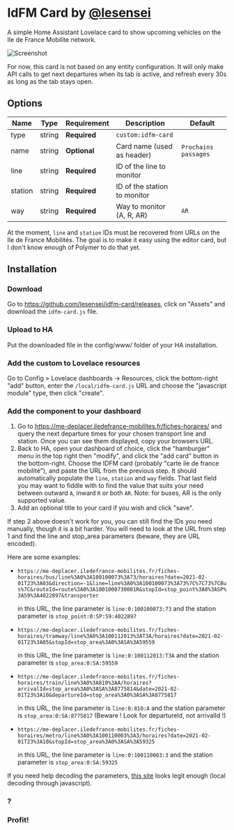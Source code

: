 # IdFM Card by [@lesensei](https://www.github.com/lesensei)

A simple Home Assistant Lovelace card to show upcoming vehicles on the Ile de France Mobilite network.

![Screenshot](https://raw.githubusercontent.com/lesensei/idfm-card/master/IDFM-card%20screenshot.png)

For now, this card is not based on any entity configuration. It will only make API calls to get next departures when its tab is active, and refresh every 30s as long as the tab stays open.

## Options

| Name    | Type   | Requirement  | Description                  | Default              |
| ------- | ------ | ------------ | ---------------------------- | -------------------- |
| type    | string | **Required** | `custom:idfm-card`           |                      |
| name    | string | **Optional** | Card name (used as header)   | `Prochains passages` |
| line    | string | **Required** | ID of the line to monitor    |                      |
| station | string | **Required** | ID of the station to monitor |                      |
| way     | string | **Required** | Way to monitor (A, R, AR)    | `AR`                 |

At the moment, `line` and `station` IDs must be recovered from URLs on the Ile de France Mobilités. The goal is to make it easy using the editor card, but I don't know enough of Polymer to do that yet.

## Installation

### Download

Go to <https://github.com/lesensei/idfm-card/releases>, click on "Assets" and download the `idfm-card.js` file.

### Upload to HA

Put the downloaded file in the config/www/ folder of your HA installation.

### Add the custom to Lovelace resources

Go to Config > Lovelace dashboards -> Resources, click the bottom-right "add" button, enter the `/local/idfm-card.js` URL and choose the "javascript module" type, then click "create".

### Add the component to your dashboard

1. Go to <https://me-deplacer.iledefrance-mobilites.fr/fiches-horaires/> and query the next departure times for your chosen transport line and station. Once you can see them displayed, copy your browsers URL.
2. Back to HA, open your dashboard of choice, click the "hamburger" menu in the top right then "modify", and click the "add card" button in the bottom-right. Choose the IDFM card (probably "carte ile de france mobilité"), and paste the URL from the previous step. It should automatically populate the `line`, `station` and `way` fields. That last field you may want to fiddle with to find the value that suits your need between outward `A`, inward `R` or both `AR`. Note: for buses, AR is the only supported value.
3. Add an optional title to your card if you wish and click "save".

If step 2 above doesn't work for you, you can still find the IDs you need manually, though it is a bit harder. You will need to look at the URL from step 1 and find the line and stop_area parameters (beware, they are URL encoded).

Here are some examples:

- `https://me-deplacer.iledefrance-mobilites.fr/fiches-horaires/bus/line%3A0%3A100100073%3A73/horaires?date=2021-02-01T23%3A03&direction=-1&line=line%3A0%3A100100073%3A73%7C%7C73%7CBus%7C&routeId=route%3A0%3A1001000730001R&stopId=stop_point%3A0%3ASP%3A59%3A4022897&transporter`

  in this URL, the line parameter is `line:0:100100073:73` and the station parameter is `stop_point:0:SP:59:4022897`

- `https://me-deplacer.iledefrance-mobilites.fr/fiches-horaires/tramway/line%3A0%3A100112013%3AT3A/horaires?date=2021-02-01T23%3A05&stopId=stop_area%3A0%3ASA%3A59559`

  in this URL, the line parameter is `line:0:100112013:T3A` and the station parameter is `stop_area:0:SA:59559`

- `https://me-deplacer.iledefrance-mobilites.fr/fiches-horaires/train/line%3A0%3A810%3AA/horaires?arrivalId=stop_area%3A0%3ASA%3A8775814&date=2021-02-01T23%3A10&departureId=stop_area%3A0%3ASA%3A8775817`

  in this URL, the line parameter is `line:0:810:A` and the station parameter is `stop_area:0:SA:8775817` (Beware ! Look for departureId, not arrivalId !)

- `https://me-deplacer.iledefrance-mobilites.fr/fiches-horaires/metro/line%3A0%3A100110003%3A3/horaires?date=2021-02-01T23%3A10&stopId=stop_area%3A0%3ASA%3A59325`

  in this URL, the line parameter is `line:0:100110003:3` and the station parameter is `stop_area:0:SA:59325`

If you need help decoding the parameters, [this site](https://meyerweb.com/eric/tools/dencoder/) looks legit enough (local decoding through javascript).

### ?

### Profit!
